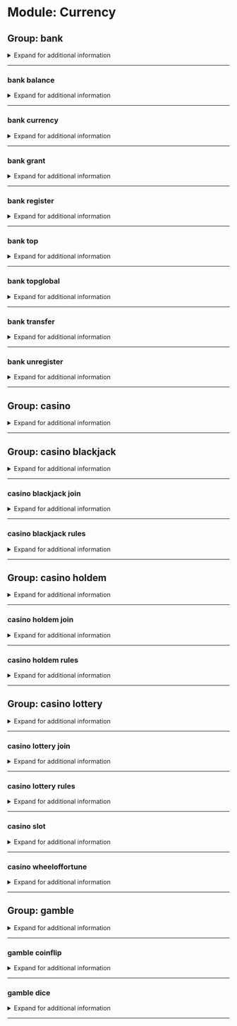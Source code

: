 # Module: Currency

## Group: bank
<details><summary markdown='span'>Expand for additional information</summary><p>

*WM bank commands. Group call prints out given user's bank balance. Accounts periodically get an increase.*

**Aliases:**
`$, $$, $$$`

**Arguments:**

(optional) `[user]` : *User.* (def: `None`)

**Examples:**

```
!bank
!bank @Someone
```
</p></details>

---

### bank balance
<details><summary markdown='span'>Expand for additional information</summary><p>

*View someone's bank account in this guild.*

**Aliases:**
`s, status, bal, money`

**Arguments:**

(optional) `[user]` : *User.* (def: `None`)

**Examples:**

```
!bank balance @Someone
```
</p></details>

---

### bank currency
<details><summary markdown='span'>Expand for additional information</summary><p>

*Set currency for this guild. Currency can be either emoji or text.*

**Aliases:**
`sc, setcurrency`

**Arguments:**

(optional) `[string...]` : *New currency.* (def: `None`)

**Examples:**

```
!bank currency :euro:
!bank currency My Custom Currency Name
```
</p></details>

---

### bank grant
<details><summary markdown='span'>Expand for additional information</summary><p>

*Magically increase another user's bank balance.*

**Privileged users only.**

**Aliases:**
`give`

**Overload 1:**

`[user]` : *User.*

`[long]` : *Amount.*

**Overload 0:**

`[long]` : *Amount.*

`[user]` : *User.*

**Examples:**

```
!bank grant @Someone 1000
!bank grant 1000 @Someone
```
</p></details>

---

### bank register
<details><summary markdown='span'>Expand for additional information</summary><p>

*Open an account in WM bank for this guild.*

**Aliases:**
`r, signup, activate`

**Examples:**

```
!bank register
```
</p></details>

---

### bank top
<details><summary markdown='span'>Expand for additional information</summary><p>

*Print the richest users.*

**Aliases:**
`leaderboard, elite`

**Examples:**

```
!bank top
```
</p></details>

---

### bank topglobal
<details><summary markdown='span'>Expand for additional information</summary><p>

*Print the globally richest users.*

**Aliases:**
`globalleaderboard, globalelite, gtop, topg, globaltop`

**Examples:**

```
!bank gtop
```
</p></details>

---

### bank transfer
<details><summary markdown='span'>Expand for additional information</summary><p>

*Transfer funds from your account to another one.*

**Aliases:**
`lend`

**Overload 1:**

`[user]` : *User to send credits to.*

`[long]` : *Amount of currency to transfer.*

**Overload 0:**

`[long]` : *Amount of currency to transfer.*

`[user]` : *User to send credits to.*

**Examples:**

```
!bank transfer @Someone 40
!bank transfer 40 @Someone
```
</p></details>

---

### bank unregister
<details><summary markdown='span'>Expand for additional information</summary><p>

*Delete an account from WM bank.*

**Privileged users only.**

**Aliases:**
`ur, signout, deleteaccount, delacc, disable, deactivate`

**Arguments:**

`[user]` : *User whose account to delete.*

(optional) `[boolean]` : *Globally delete?* (def: `False`)

**Examples:**

```
!bank unregister @Someone
```
</p></details>

---

## Group: casino
<details><summary markdown='span'>Expand for additional information</summary><p>

*Betting and gambling games.*

**Aliases:**
`vegas, cs, cas`

</p></details>

---

## Group: casino blackjack
<details><summary markdown='span'>Expand for additional information</summary><p>

*Play a blackjack game.*

**Aliases:**
`bj`

**Arguments:**

(optional) `[int]` : *Bid amount.* (def: `5`)

**Examples:**

```
!casino blackjack
```
</p></details>

---

### casino blackjack join
<details><summary markdown='span'>Expand for additional information</summary><p>

*Join a pending Blackjack game.*

**Aliases:**
`+, compete, enter, j, <<, <`

**Arguments:**

(optional) `[int]` : *Bid amount.* (def: `5`)

**Examples:**

```
!casino blackjack join
```
</p></details>

---

### casino blackjack rules
<details><summary markdown='span'>Expand for additional information</summary><p>

*Explain the Blackjack rules.*

**Aliases:**
`help, h, ruling, rule`

**Examples:**

```
!casino blackjack rules
```
</p></details>

---

## Group: casino holdem
<details><summary markdown='span'>Expand for additional information</summary><p>

*Play a Texas Hold'Em game.*

**Aliases:**
`poker, texasholdem, texas`

**Arguments:**

(optional) `[int]` : *Amount of money required to enter.* (def: `1000`)

**Examples:**

```
!casino holdem 10000
```
</p></details>

---

### casino holdem join
<details><summary markdown='span'>Expand for additional information</summary><p>

*Join a pending Texas Hold'Em game.*

**Aliases:**
`+, compete, enter, j, <<, <`

**Examples:**

```
!casino holdem join
```
</p></details>

---

### casino holdem rules
<details><summary markdown='span'>Expand for additional information</summary><p>

*Explain the Texas Hold'Em rules.*

**Aliases:**
`help, h, ruling, rule`

**Examples:**

```
!casino holdem rules
```
</p></details>

---

## Group: casino lottery
<details><summary markdown='span'>Expand for additional information</summary><p>

*Play a lottery game. The three numbers are drawn from 1 to 15 and they can't be repeated.*

**Aliases:**
`lotto`

**Arguments:**

`[int...]` : *Three numbers.*

**Examples:**

```
!casino lottery 2 10 8
```
</p></details>

---

### casino lottery join
<details><summary markdown='span'>Expand for additional information</summary><p>

*Join a pending Lottery game.*

**Aliases:**
`+, compete, enter, j, <<, <`

**Arguments:**

`[int...]` : *Three numbers.*

**Examples:**

```
!casino lottery join 2 10 8
```
</p></details>

---

### casino lottery rules
<details><summary markdown='span'>Expand for additional information</summary><p>

*Explain the Lottery rules.*

**Aliases:**
`help, h, ruling, rule`

**Examples:**

```
!casino lottery rules
```
</p></details>

---

### casino slot
<details><summary markdown='span'>Expand for additional information</summary><p>

*Roll a slot machine. You need to specify a bid amount. Default bid amount is 5.*

**Aliases:**
`slotmachine`

**Overload 1:**

(optional) `[long]` : *Bid.* (def: `5`)

**Overload 0:**

`[string...]` : *Bid as a metric number.*

**Examples:**

```
!casino slot 20
```
</p></details>

---

### casino wheeloffortune
<details><summary markdown='span'>Expand for additional information</summary><p>

*Roll a Wheel Of Fortune. You need to specify a bid amount. Default bid amount is 5.*

**Aliases:**
`wof`

**Overload 1:**

(optional) `[long]` : *Bid.* (def: `5`)

**Overload 0:**

`[string...]` : *Bid as a metric number.*

**Examples:**

```
!casino wof 20
```
</p></details>

---

## Group: gamble
<details><summary markdown='span'>Expand for additional information</summary><p>

*Betting and gambling commands.*

**Aliases:**
`bet`

</p></details>

---

### gamble coinflip
<details><summary markdown='span'>Expand for additional information</summary><p>

*Flip a coin and bet on the outcome.*

**Aliases:**
`coin, flip`

**Overload 1:**

`[long]` : *Bid.*

`[string]` : *Heads/Tails (h/t).*

**Overload 0:**

`[string]` : *Heads/Tails (h/t).*

`[long]` : *Bid.*

**Examples:**

```
!bet coinflip 10 heads
!bet coinflip tails 20
```
</p></details>

---

### gamble dice
<details><summary markdown='span'>Expand for additional information</summary><p>

*Roll a dice and bet on the outcome.*

**Aliases:**
`roll, die`

**Overload 1:**

`[long]` : *Bid.*

`[string]` : *Number guess (has to be a word one-six).*

**Overload 0:**

`[string]` : *Number guess (has to be a word one-six).*

`[long]` : *Bid.*

**Examples:**

```
!bet dice 50 six
!bet dice three 10
```
</p></details>

---

